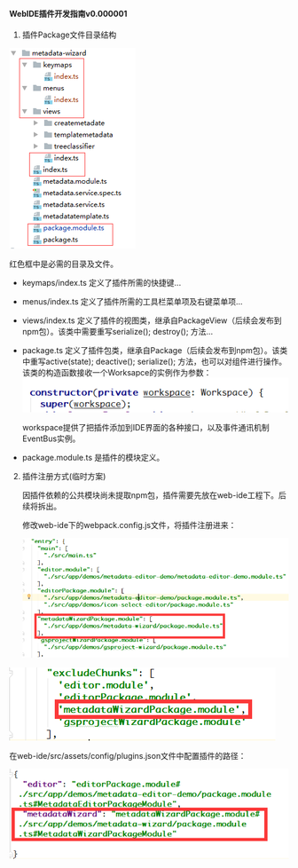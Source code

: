 #### WebIDE插件开发指南v0.000001

1. 插件Package文件目录结构

![image](./images/1529475387242.png)

红色框中是必需的目录及文件。

- keymaps/index.ts 定义了插件所需的快捷键...

- menus/index.ts 定义了插件所需的工具栏菜单项及右键菜单项...

- views/index.ts 定义了插件的视图类，继承自PackageView（后续会发布到npm包）。该类中需要重写serialize(); destroy();  方法...

- package.ts 定义了插件包类，继承自Package（后续会发布到npm包）。该类中重写active(state); deactive(); serialize(); 方法，也可以对组件进行操作。该类的构造函数接收一个Worksapce的实例作为参数：
![image](./images/1529477439839.png)

  workspace提供了把插件添加到IDE界面的各种接口，以及事件通讯机制EventBus实例。

- package.module.ts 是插件的模块定义。

2. 插件注册方式(临时方案)

   因插件依赖的公共模块尚未提取npm包，插件需要先放在web-ide工程下。后续将拆出。

   修改web-ide下的webpack.config.js文件，将插件注册进来：

   ![image](./images/1529482407019.png)

![image](./images/1529482462276.png)

在web-ide/src/assets/config/plugins.json文件中配置插件的路径：

![image](./images/1529482797011.png)
